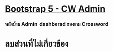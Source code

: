 # [Bootstrap 5 - CW Admin](https://startbootstrap.com/theme/sb-admin-2/)

### หลังบ้าน Admin_dashborad ของเกม Crossword

# ลบส่วนที่ไม่เกี่ยวข้อง


















